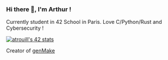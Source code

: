 ### Hi there 👋, I'm Arthur !

Currently student in 42 School in Paris. Love C/Python/Rust and Cybersecurity !

[![atrouill's 42 stats](https://badge42.herokuapp.com/api/stats/atrouill?darkmode=true)](https://github.com/arthur-trt/)

Creator of [genMake](https://github.com/arthur-trt/genMake)


<!--
**arthur-trt/arthur-trt** is a ✨ _special_ ✨ repository because its `README.md` (this file) appears on your GitHub profile.

Here are some ideas to get you started:

- 🔭 I’m currently working on ...
- 🌱 I’m currently learning ...
- 👯 I’m looking to collaborate on ...
- 🤔 I’m looking for help with ...
- 💬 Ask me about ...
- 📫 How to reach me: ...
- 😄 Pronouns: ...
- ⚡ Fun fact: ...
-->
